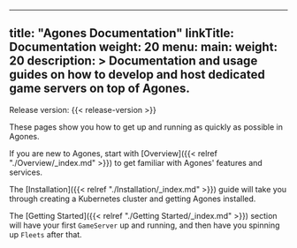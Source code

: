
---
title: "Agones Documentation"
linkTitle: Documentation
weight: 20
menu:
  main:
    weight: 20
description: >
  Documentation and usage guides on how to develop and host dedicated game servers on top of Agones.
---
Release version: {{< release-version >}}

These pages show you how to get up and running as quickly as possible in Agones.

If you are new to Agones, start with [Overview]({{< relref "./Overview/_index.md" >}}) to get familiar with Agones'
features and services.

The [Installation]({{< relref "./Installation/_index.md" >}}) guide will take you through creating a Kubernetes
cluster and getting Agones installed.

The [Getting Started]({{< relref "./Getting Started/_index.md" >}}) section will have your 
first `GameServer` up and running, and then have you spinning up `Fleets` after that.
